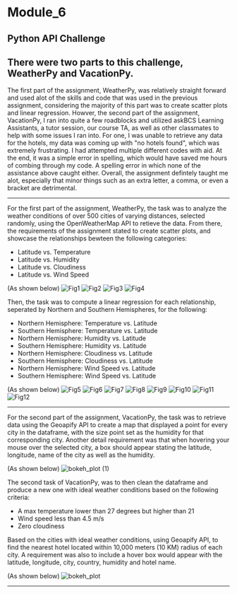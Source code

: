 # Module_6
Python API Challenge 
--------------------------------------------------------
There were two parts to this challenge, WeatherPy and VacationPy.
---------------------------------------------------------

The first part of the assignment, WeatherPy, was relatively straight forward and used alot of the skills and code that was used in the previous assignment, considering the majority of this part was to create scatter plots and linear regression.
Howver, the second part of the assignment, VacationPy, I ran into quite a few roadblocks and utilized askBCS Learning Assistants, a tutor session, our course TA, as well as other classmates to help with some issues I ran into. 
For one, I was unable to retrieve any data for the hotels, my data was coming up with "no hotels found", which was extremely frustrating. I had attempted multiple different codes with aid. At the end, it was a simple error in spelling, which would have saved me hours of combing through my code. A spelling error in which none of the assistance above caught either. Overall, the assignment defintely taught me alot, especially that minor things such as an extra letter, a comma, or even a bracket are detrimental. 

---------------------------------------------------------

For the first part of the assignment, WeatherPy, the task was to analyze the weather conditions of over 500 cities of varying distances, selected randomly, using the OpenWeatherMap API to retieve the data.
From there, the requirements of the assignment stated to create scatter plots, and showcase the relationships bewteen the following categories:

- Latitude vs. Temperature
- Latitude vs. Humidity
- Latitude vs. Cloudiness
- Latitude vs. Wind Speed

(As shown below)
![Fig1](https://github.com/bchaudang/Module_6/assets/130397259/cca7e13c-7e37-448d-bcf2-300b02c8f546)
![Fig2](https://github.com/bchaudang/Module_6/assets/130397259/4ed22c07-fa3e-4506-a936-8e014958aa7b)
![Fig3](https://github.com/bchaudang/Module_6/assets/130397259/e23f8dfb-dcac-445d-a078-643eaae51bdc)
![Fig4](https://github.com/bchaudang/Module_6/assets/130397259/0515b0a8-c6ed-4446-bde4-abb7a9c73159)

Then, the task was to compute a linear regression for each relationship, seperated by Northern and Southern Hemispheres, for the following:

- Northern Hemisphere: Temperature vs. Latitude
- Southern Hemisphere: Temperature vs. Latitude
- Northern Hemisphere: Humidity vs. Latitude
- Southern Hemisphere: Humidity vs. Latitude
- Northern Hemisphere: Cloudiness vs. Latitude
- Southern Hemisphere: Cloudiness vs. Latitude
- Northern Hemisphere: Wind Speed vs. Latitude
- Southern Hemisphere: Wind Speed vs. Latitude

(As shown below)
![Fig5](https://github.com/bchaudang/Module_6/assets/130397259/a66d8441-470d-4939-9c2c-0c5562dd2498)
![Fig6](https://github.com/bchaudang/Module_6/assets/130397259/356ded2a-9253-49f6-a10e-bc7eab89f402)
![Fig7](https://github.com/bchaudang/Module_6/assets/130397259/7c2306ae-5158-4168-a478-87137b042eb6)
![Fig8](https://github.com/bchaudang/Module_6/assets/130397259/28cb4001-8a91-419e-ad1d-9cfad7c6c614)
![Fig9](https://github.com/bchaudang/Module_6/assets/130397259/6b2a6245-eae3-42a6-b4fb-ee5815ba61d8)
![Fig10](https://github.com/bchaudang/Module_6/assets/130397259/cbf5a224-c615-45f2-baf9-e8af01127f45)
![Fig11](https://github.com/bchaudang/Module_6/assets/130397259/993888ee-e078-41f0-be9b-011a10cc2776)
![Fig12](https://github.com/bchaudang/Module_6/assets/130397259/fd5f1c31-ad5c-438d-bb62-06229c93a13d)

---------------------------------------------------------

For the second part of the assignment, VacationPy, the task was to retrieve data using the Geoapify API to create a map that displayed a point for every city in the dataframe, with the size point set as the humidity for that corresponding city. Another detail requirement was that when hovering your mouse over the selected city, a box should appear stating the latitude, longitude, name of the city as well as the humidity.

(As shown below)
![bokeh_plot (1)](https://github.com/bchaudang/Module_6/assets/130397259/5243cb91-f5f1-4afe-b7a2-37e1eab569a6)

The second task of VacationPy, was to then clean the dataframe and produce a new one with ideal weather conditions based on the following criteria:
- A max temperature lower than 27 degrees but higher than 21
- Wind speed less than 4.5 m/s
- Zero cloudiness

Based on the cities with ideal weather conditions, using Geoapify API, to find the nearest hotel located within 10,000 meters (10 KM) radius of each city. A requirement was also to include a hover box would appear with the latitude, longitude, city, country, humidity and hotel name.

(As shown below)
![bokeh_plot](https://github.com/bchaudang/Module_6/assets/130397259/831d267e-0e00-43d5-9eba-88abd314c56b)

---------------------------------------------------------


